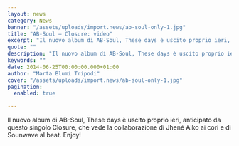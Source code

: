```yaml
---
layout: news
category: News
banner: "/assets/uploads/import.news/ab-soul-only-1.jpg"
title: "AB-Soul – Closure: video"
excerpt: "Il nuovo album di AB-Soul, These days è uscito proprio ieri, anticipato da questo singolo Closure, che vede la collaborazione di Jhené Aiko ai cori e di Sounwave al beat. Enjoy!"
quote: ""
description: "Il nuovo album di AB-Soul, These days è uscito proprio ieri, anticipato da questo singolo Closure, che vede la collaborazione di Jhené Aiko ai cori e di Sounwave al beat. Enjoy!"
keywords: ""
date: 2014-06-25T00:00:00.000+01:00
author: "Marta Blumi Tripodi"
cover: "/assets/uploads/import.news/ab-soul-only-1.jpg"
pagination:
  enabled: true

---
```


[](https://hotmc.com/wp-content/uploads/2014/06/ab-soul-only-1.jpg)

Il nuovo album di AB-Soul, These days è uscito proprio ieri, anticipato da questo singolo Closure, che vede la collaborazione di Jhené Aiko ai cori e di Sounwave al beat. Enjoy!
